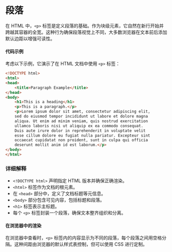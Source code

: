 # 段落

在 HTML 中，`<p>` 标签是定义段落的基础。作为块级元素，它自然在新行开始并跨越其容器的全宽。这种行为确保段落视觉上不同，大多数浏览器在文本前后添加默认边距以增强可读性。

#### 代码示例

考虑以下示例，它演示了在 HTML 文档中使用 `<p>` 标签：

```html
<!DOCTYPE html>
<html>
<head>
    <title>Paragraph Example</title>
</head>
<body>
    <h1>This is a heading</h1>
    <p>This is a paragraph.</p>
    <p>Lorem ipsum dolor sit amet, consectetur adipiscing elit,
    sed do eiusmod tempor incididunt ut labore et dolore magna
    aliqua. Ut enim ad minim veniam, quis nostrud exercitation
    ullamco laboris nisi ut aliquip ex ea commodo consequat.
    Duis aute irure dolor in reprehenderit in voluptate velit
    esse cillum dolore eu fugiat nulla pariatur. Excepteur sint
    occaecat cupidatat non proident, sunt in culpa qui officia
    deserunt mollit anim id est laborum.</p>
</body>
</html>
```

### 详细解释

- `<!DOCTYPE html>` 声明指定 HTML 版本并确保正确渲染。
- `<html>` 标签作为文档的根元素。
- 在 `<head>` 部分中，定义了文档标题等元信息。
- `<body>` 部分包含可见内容，包括标题和段落。
- `<h1>` 标签表示主标题。
- 每个 `<p>` 标签封装一个段落，确保文本整齐组织和分离。

#### 在浏览器中的渲染

在浏览器中查看时，`<p>` 标签内的内容显示为不同的段落，每个段落之间用空格分隔。这种间距由浏览器的默认样式表控制，但可以使用 CSS 进行定制。


